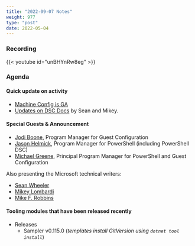 ```yaml
---
title: "2022-09-07 Notes"
weight: 977
type: "post"
date: 2022-05-04
---
```


### Recording

{{< youtube id="unBHYnRw8eg" >}}

### Agenda

#### Quick update on activity

- [Machine Config is GA](https://techcommunity.microsoft.com/t5/azure-governance-and-management/generally-available-apply-settings-inside-machines-using/ba-p/3589614)
- [Updates on DSC Docs](https://learn.microsoft.com/en-us/powershell/dsc/overview?view=dsc-2.0) by Sean and Mikey.

#### Special Guests & Announcement

- [Jodi Boone](https://twitter.com/jodi_boone_), Program Manager for Guest Configuration
- [Jason Helmick](https://twitter.com/TheJasonHelmick), Program Manager for PowerShell (including PowerShell DSC)
- [Michael Greene](https://twitter.com/migreene), Principal Program Manager for PowerShell and Guest Configuration

Also presenting the Microsoft technical writers:
- [Sean Wheeler](https://twitter.com/swsamwa)
- [Mikey Lombardi](https://twitter.com/BigFnMikey)
- [Mike F. Robbins](https://twitter.com/mikefrobbins)

#### Tooling modules that have been released recently

- Releases
  - Sampler v0.115.0 (_templates install GitVersion using `dotnet tool install`_)
